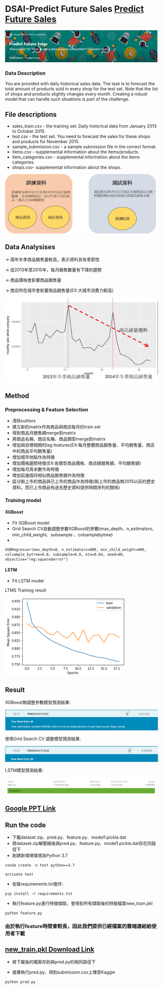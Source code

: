 # DSAI-Predict Future Sales [Predict Future Sales](https://www.kaggle.com/c/competitive-data-science-predict-future-sales/overview)
![pfs](https://github.com/linzh0205/DSAI-predict-future-sale/blob/main/fig/pfs.JPG)
### Data Description
You are provided with daily historical sales data. The task is to forecast the total amount of products sold in every shop for the test set. Note that the list of shops and products slightly changes every month. Creating a robust model that can handle such situations is part of the challenge.

## File descriptions
- sales_train.csv - the training set. Daily historical data from January 2013 to October 2015.
- test.csv - the test set. You need to forecast the sales for these shops and products for November 2015.
- sample_submission.csv - a sample submission file in the correct format.
- items.csv - supplemental information about the items/products.
- item_categories.csv  - supplemental information about the items categories.
- shops.csv- supplemental information about the shops.

![descriotions](https://github.com/linzh0205/DSAI-predict-future-sale/blob/main/fig/data_de.jpg)


## Data Analysises
-> 兩年冬季商品銷售量較高，表示資料具有季節性

-> 從2013年至2015年，每月銷售數量有下降的趨勢

-> 商品價格會影響商品銷售量

-> 商店所在城市會影響商品銷售量(EX:大城市消費力較高)

![trend](https://github.com/linzh0205/DSAI-predict-future-sale/blob/main/fig/trend.jpg)



## Method

### Preprocessing & Feature Selection
- 清除outliers
- 建立新的matrix作為商品與商店每月的train set
- 得到商品月銷售額merge到matrix
- 將商品名稱、商店名稱、商品類型merge到matrix
- 增加與目標相關的lag features(EX:每月整體商品銷售量、平均銷售量、商店中的商品平均銷售量)
- 增加城市地點作為特徵
- 增加價格趨勢特徵(EX:各類型商品價格、商店總銷售額、平均銷售額)
- 增加每月周末數作為特徵
- 增加前幾個月相似商品銷售額作為特徵
- 區分剛上市的商品與已上市的商品作為特徵(剛上市的商品無2015以前的歷史資料，而已上市商品有過去歷史資料提供時間序列的關係)

### Training model
#### XGBoost
- Fit XGBoost model
- Grid Search CV自動調整參數XGBoost的參數(max_depth、n_estimators、min_child_weight、subsample 、colsamplebytree)
- 
```
XGBRegressor(max_depth=8, n_estimators=800, min_child_weight=400, colsample_bytree=0.8, subsample=0.8, eta=0.04, seed=40, objective="reg:squarederror")
```

#### LSTM
- Fit LSTM model

LTMS Training result

![](https://github.com/linzh0205/DSAI-predict-future-sale/blob/main/fig/lstm_model_training_plot.PNG)

## Result

XGBoost無調整參數模型預測結果:

![rmse1](https://github.com/linzh0205/DSAI-predict-future-sale/blob/main/fig/rmse1.jpg)

使用Grid Search CV 調整模型預測結果:

![rmse3](https://github.com/linzh0205/DSAI-predict-future-sale/blob/main/fig/0.90608.JPG)


LSTM模型預測結果:

![rmse2](https://github.com/linzh0205/DSAI-predict-future-sale/blob/main/fig/lstm_model_result_2.PNG)


## [Google PPT Link](https://drive.google.com/file/d/1RNj0FqVb39bEE_Ckr_pQysmtsf21fg75/view?usp=sharing)

## Run the code
- 下載dataset.zip、pred.py、feature.py、model1.pickle.dat
- 將dataset.zip解壓縮後與pred.py、feature.py、model1.pickle.dat存在同路徑下
- 創建新環境環境為Python 3.7
```
conda create -n test python==3.7
```
```
activate test
```
- 安裝requirements.txt套件:
```
pip install -r requirements.txt
```
- 執行feature.py進行特徵擷取，會得到所有擷取後的特徵檔案new_train.pkl
```
python feature.py
```
### 由於執行feature時間會較長，因此我們提供已經檔案的雲端連結給使用者下載

## [new_train.pkl Download Link](https://drive.google.com/file/d/1zHi3ElAZc9lNlDDLe2vlPW4aocoz2MiL/view?usp=sharing)

- 將下載後的檔案存到與pred.py的相同路徑下

- 接著執行pred.py，得到submission.csv上傳至Kaggle
```
python pred.py
```


